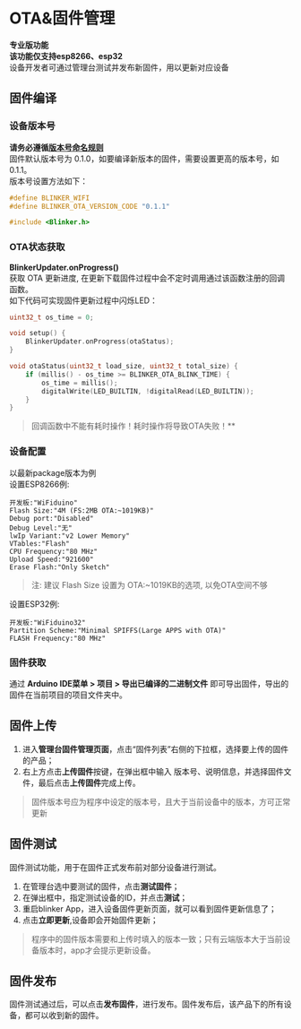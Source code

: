 # OTA&固件管理  
**专业版功能**  
**该功能仅支持esp8266、esp32**  
设备开发者可通过管理台测试并发布新固件，用以更新对应设备  

## 固件编译  

### 设备版本号
**请务必遵循[版本号命名规则](https://semver.org/lang/zh-CN/)**  
固件默认版本号为 0.1.0，如要编译新版本的固件，需要设置更高的版本号，如0.1.1。  
版本号设置方法如下：  
```c++
#define BLINKER_WIFI
#define BLINKER_OTA_VERSION_CODE "0.1.1"

#include <Blinker.h>
```  

### OTA状态获取
**BlinkerUpdater.onProgress()**  
获取 OTA 更新进度, 在更新下载固件过程中会不定时调用通过该函数注册的回调函数。  
如下代码可实现固件更新过程中闪烁LED：  
```cpp
uint32_t os_time = 0;

void setup() {
    BlinkerUpdater.onProgress(otaStatus);
}

void otaStatus(uint32_t load_size, uint32_t total_size) {
    if (millis() - os_time >= BLINKER_OTA_BLINK_TIME) {
        os_time = millis();
        digitalWrite(LED_BUILTIN, !digitalRead(LED_BUILTIN));
    }
}
```
> 回调函数中不能有耗时操作！耗时操作将导致OTA失败！**  


### 设备配置  
以最新package版本为例    
设置ESP8266例:
```
开发板:"WiFiduino"
Flash Size:"4M (FS:2MB OTA:~1019KB)"
Debug port:"Disabled"
Debug Level:"无"
lwIp Variant:"v2 Lower Memory"
VTables:"Flash"
CPU Frequency:"80 MHz"
Upload Speed:"921600"
Erase Flash:"Only Sketch"
```
> 注: 建议 Flash Size 设置为 OTA:~1019KB的选项, 以免OTA空间不够  
>   
设置ESP32例:
```
开发板:"WiFiduino32"
Partition Scheme:"Minimal SPIFFS(Large APPS with OTA)"
FLASH Frequency:"80 MHz"
```
  
### 固件获取  
通过 **Arduino IDE菜单 > 项目 > 导出已编译的二进制文件** 即可导出固件，导出的固件在当前项目的项目文件夹中。  

## 固件上传  
1. 进入**管理台固件管理页面**，点击“固件列表”右侧的下拉框，选择要上传的固件的产品；  
2. 右上方点击**上传固件**按键，在弹出框中输入 版本号、说明信息，并选择固件文件，最后点击**上传固件**完成上传。  
 
> 固件版本号应为程序中设定的版本号，且大于当前设备中的版本，方可正常更新   
>  
  
## 固件测试  
固件测试功能，用于在固件正式发布前对部分设备进行测试。  
1. 在管理台选中要测试的固件，点击**测试固件**；  
2. 在弹出框中，指定测试设备的ID，并点击**测试**；  
2. 重启blinker App，进入设备固件更新页面，就可以看到固件更新信息了；  
4. 点击**立即更新**,设备即会开始固件更新；  

> 程序中的固件版本需要和上传时填入的版本一致；只有云端版本大于当前设备版本时，app才会提示更新设备。  
> 
  
## 固件发布  
固件测试通过后，可以点击**发布固件**，进行发布。固件发布后，该产品下的所有设备，都可以收到新的固件。  
